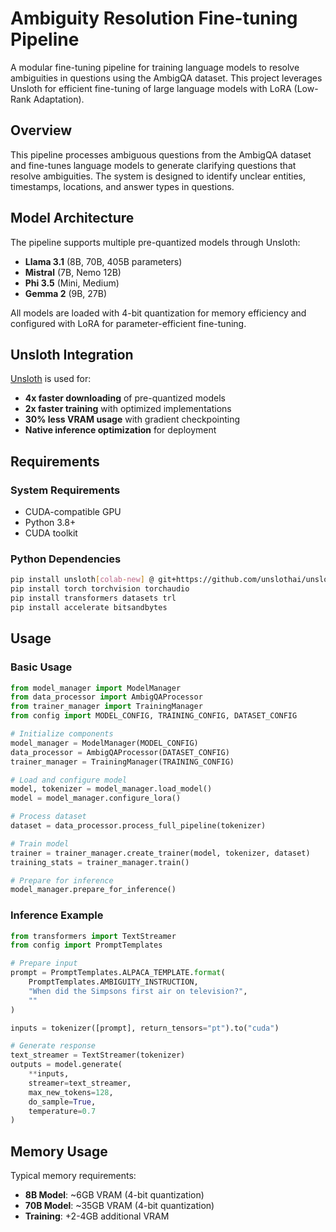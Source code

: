 # Ambiguity Resolution Fine-tuning Pipeline

A modular fine-tuning pipeline for training language models to resolve ambiguities in questions using the AmbigQA dataset. This project leverages Unsloth for efficient fine-tuning of large language models with LoRA (Low-Rank Adaptation).

## Overview

This pipeline processes ambiguous questions from the AmbigQA dataset and fine-tunes language models to generate clarifying questions that resolve ambiguities. The system is designed to identify unclear entities, timestamps, locations, and answer types in questions.

## Model Architecture

The pipeline supports multiple pre-quantized models through Unsloth:
- **Llama 3.1** (8B, 70B, 405B parameters)
- **Mistral** (7B, Nemo 12B)
- **Phi 3.5** (Mini, Medium)
- **Gemma 2** (9B, 27B)

All models are loaded with 4-bit quantization for memory efficiency and configured with LoRA for parameter-efficient fine-tuning.

## Unsloth Integration

[Unsloth](https://github.com/unslothai/unsloth) is used for:
- **4x faster downloading** of pre-quantized models
- **2x faster training** with optimized implementations
- **30% less VRAM usage** with gradient checkpointing
- **Native inference optimization** for deployment

## Requirements

### System Requirements
- CUDA-compatible GPU
- Python 3.8+
- CUDA toolkit

### Python Dependencies
```bash
pip install unsloth[colab-new] @ git+https://github.com/unslothai/unsloth.git
pip install torch torchvision torchaudio
pip install transformers datasets trl
pip install accelerate bitsandbytes
```

## Usage

### Basic Usage

```python
from model_manager import ModelManager
from data_processor import AmbigQAProcessor
from trainer_manager import TrainingManager
from config import MODEL_CONFIG, TRAINING_CONFIG, DATASET_CONFIG

# Initialize components
model_manager = ModelManager(MODEL_CONFIG)
data_processor = AmbigQAProcessor(DATASET_CONFIG)
trainer_manager = TrainingManager(TRAINING_CONFIG)

# Load and configure model
model, tokenizer = model_manager.load_model()
model = model_manager.configure_lora()

# Process dataset
dataset = data_processor.process_full_pipeline(tokenizer)

# Train model
trainer = trainer_manager.create_trainer(model, tokenizer, dataset)
training_stats = trainer_manager.train()

# Prepare for inference
model_manager.prepare_for_inference()
```

### Inference Example

```python
from transformers import TextStreamer
from config import PromptTemplates

# Prepare input
prompt = PromptTemplates.ALPACA_TEMPLATE.format(
    PromptTemplates.AMBIGUITY_INSTRUCTION,
    "When did the Simpsons first air on television?",
    ""
)

inputs = tokenizer([prompt], return_tensors="pt").to("cuda")

# Generate response
text_streamer = TextStreamer(tokenizer)
outputs = model.generate(
    **inputs, 
    streamer=text_streamer, 
    max_new_tokens=128,
    do_sample=True,
    temperature=0.7
)
```

## Memory Usage

Typical memory requirements:
- **8B Model**: ~6GB VRAM (4-bit quantization)
- **70B Model**: ~35GB VRAM (4-bit quantization)
- **Training**: +2-4GB additional VRAM
